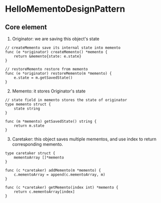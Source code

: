 # HelloMementoDesignPattern

## Core element

1. Originator: we are saving this object's state

```
// createMemento save its internal state into memento
func (e *originator) createMemento() *memento {
	return &memento{state: e.state}
}

// restoreMemento restore from memento
func (e *originator) restoreMemento(m *memento) {
	e.state = m.getSavedState()
}
```

2. Memento: it stores Originator's state

```
// state field in memento stores the state of originator 
type memento struct {
	state string
}

func (m *memento) getSavedState() string {
	return m.state
}
```

3. Caretaker: this object saves multiple mementos, and use index to return corresponding memento.

```
type caretaker struct {
	mementoArray []*memento
}

func (c *caretaker) addMemento(m *memento) {
	c.mementoArray = append(c.mementoArray, m)
}

func (c *caretaker) getMemento(index int) *memento {
	return c.mementoArray[index]
}
```